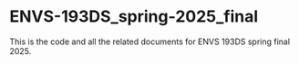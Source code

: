 # ENVS-193DS_spring-2025_final
This is the code and all the related documents for ENVS 193DS spring final 2025.
